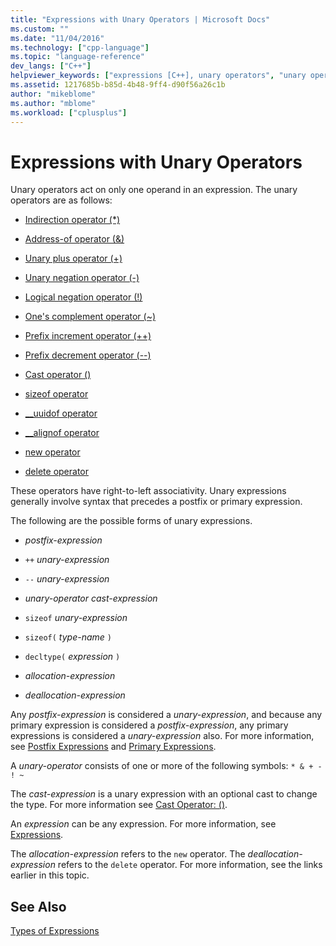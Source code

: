 ```yaml
---
title: "Expressions with Unary Operators | Microsoft Docs"
ms.custom: ""
ms.date: "11/04/2016"
ms.technology: ["cpp-language"]
ms.topic: "language-reference"
dev_langs: ["C++"]
helpviewer_keywords: ["expressions [C++], unary operators", "unary operators [C++], expressions with", "expressions [C++], operators"]
ms.assetid: 1217685b-b85d-4b48-9ff4-d90f56a26c1b
author: "mikeblome"
ms.author: "mblome"
ms.workload: ["cplusplus"]
---
```

# Expressions with Unary Operators
Unary operators act on only one operand in an expression. The unary operators are as follows:  
  
-   [Indirection operator (*)](../cpp/indirection-operator-star.md)  
  
-   [Address-of operator (&)](../cpp/address-of-operator-amp.md)  
  
-   [Unary plus operator (+)](../cpp/unary-plus-and-negation-operators-plus-and.md)  
  
-   [Unary negation operator (-)](../cpp/unary-plus-and-negation-operators-plus-and.md)  
  
-   [Logical negation operator (!)](../cpp/logical-negation-operator-exclpt.md)  
  
-   [One's complement operator (~)](../cpp/one-s-complement-operator-tilde.md)  
  
-   [Prefix increment operator (++)](../cpp/prefix-increment-and-decrement-operators-increment-and-decrement.md)  
  
-   [Prefix decrement operator (--)](../cpp/prefix-increment-and-decrement-operators-increment-and-decrement.md)  
  
-   [Cast operator ()](../cpp/cast-operator-parens.md)  
  
-   [sizeof operator](../cpp/sizeof-operator.md)  
  
-   [__uuidof operator](../cpp/uuidof-operator.md)  
  
-   [__alignof operator](../cpp/alignof-operator.md)  
  
-   [new operator](../cpp/new-operator-cpp.md)  
  
-   [delete operator](../cpp/delete-operator-cpp.md)  
  
 These operators have right-to-left associativity. Unary expressions generally involve syntax that precedes a postfix or primary expression.  
  
 The following are the possible forms of unary expressions.  
  
-   *postfix-expression*  
  
-   `++` *unary-expression*  
  
-   `--` *unary-expression*  
  
-   *unary-operator* *cast-expression*  
  
-   `sizeof` *unary-expression*  
  
-   `sizeof(` *type-name* `)`  
  
-   `decltype(` *expression* `)`  
  
-   *allocation-expression*  
  
-   *deallocation-expression*  
  
 Any *postfix-expression* is considered a *unary-expression*, and because any primary expression is considered a *postfix-expression*, any primary expressions is considered a *unary-expression* also. For more information, see [Postfix Expressions](../cpp/postfix-expressions.md) and [Primary Expressions](../cpp/primary-expressions.md).  
  
 A *unary-operator* consists of one or more of the following symbols: `* & + - ! ~`  
  
 The *cast-expression* is a unary expression with an optional cast to change the type. For more information see [Cast Operator: ()](../cpp/cast-operator-parens.md).  
  
 An *expression* can be any expression. For more information, see [Expressions](../cpp/expressions-cpp.md).  
  
 The *allocation-expression* refers to the `new` operator. The *deallocation-expression* refers to the `delete` operator. For more information, see the links earlier in this topic.  
  
## See Also  
 [Types of Expressions](../cpp/types-of-expressions.md)